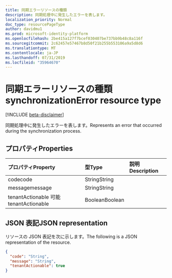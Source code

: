 ```yaml
---
title: 同期エラーリソースの種類
description: 同期処理中に発生したエラーを表します。
localization_priority: Normal
doc_type: resourcePageType
author: davidmu1
ms.prod: microsoft-identity-platform
ms.openlocfilehash: 2be415a127f7bcef030407be737bb9b48c8a116f
ms.sourcegitcommit: 2c62457e57467b8d50f21b255b553106a9a5d8d6
ms.translationtype: MT
ms.contentlocale: ja-JP
ms.lasthandoff: 07/31/2019
ms.locfileid: "35964670"
---
```

# <a name="synchronizationerror-resource-type"></a><span data-ttu-id="f1c5a-103">同期エラーリソースの種類</span><span class="sxs-lookup"><span data-stu-id="f1c5a-103">synchronizationError resource type</span></span>

[!INCLUDE [beta-disclaimer](../../includes/beta-disclaimer.md)]

<span data-ttu-id="f1c5a-104">同期処理中に発生したエラーを表します。</span><span class="sxs-lookup"><span data-stu-id="f1c5a-104">Represents an error that occurred during the synchronization process.</span></span>

## <a name="properties"></a><span data-ttu-id="f1c5a-105">プロパティ</span><span class="sxs-lookup"><span data-stu-id="f1c5a-105">Properties</span></span>

<!-- Add descriptions for the properties. -->
| <span data-ttu-id="f1c5a-106">プロパティ</span><span class="sxs-lookup"><span data-stu-id="f1c5a-106">Property</span></span>     | <span data-ttu-id="f1c5a-107">型</span><span class="sxs-lookup"><span data-stu-id="f1c5a-107">Type</span></span>   |<span data-ttu-id="f1c5a-108">説明</span><span class="sxs-lookup"><span data-stu-id="f1c5a-108">Description</span></span>|
|:---------------|:--------|:----------|
|<span data-ttu-id="f1c5a-109">code</span><span class="sxs-lookup"><span data-stu-id="f1c5a-109">code</span></span>|<span data-ttu-id="f1c5a-110">String</span><span class="sxs-lookup"><span data-stu-id="f1c5a-110">String</span></span>||
|<span data-ttu-id="f1c5a-111">message</span><span class="sxs-lookup"><span data-stu-id="f1c5a-111">message</span></span>|<span data-ttu-id="f1c5a-112">String</span><span class="sxs-lookup"><span data-stu-id="f1c5a-112">String</span></span>||
|<span data-ttu-id="f1c5a-113">tenantActionable 可能</span><span class="sxs-lookup"><span data-stu-id="f1c5a-113">tenantActionable</span></span>|<span data-ttu-id="f1c5a-114">Boolean</span><span class="sxs-lookup"><span data-stu-id="f1c5a-114">Boolean</span></span>||

## <a name="json-representation"></a><span data-ttu-id="f1c5a-115">JSON 表記</span><span class="sxs-lookup"><span data-stu-id="f1c5a-115">JSON representation</span></span>

<span data-ttu-id="f1c5a-116">リソースの JSON 表記を次に示します。</span><span class="sxs-lookup"><span data-stu-id="f1c5a-116">The following is a JSON representation of the resource.</span></span>

<!-- {
  "blockType": "resource",
  "optionalProperties": [

  ],
  "@odata.type": "microsoft.graph.synchronizationError"
}-->

```json
{
  "code": "String",
  "message": "String",
  "tenantActionable": true
}

```

<!-- uuid: 8fcb5dbc-d5aa-4681-8e31-b001d5168d79
2015-10-25 14:57:30 UTC -->
<!--
{
  "type": "#page.annotation",
  "description": "synchronizationError resource",
  "keywords": "",
  "section": "documentation",
  "tocPath": "",
  "suppressions": []
}
-->
